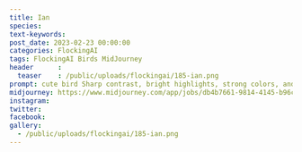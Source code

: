 ```yaml
---
title: Ian
species: 
text-keywords: 
post_date: 2023-02-23 00:00:00
categories: FlockingAI
tags: FlockingAI Birds MidJourney 
header      :
  teaser    : /public/uploads/flockingai/185-ian.png
prompt: cute bird Sharp contrast, bright highlights, strong colors, and a refined, almost glossy finish. 
midjourney: https://www.midjourney.com/app/jobs/db4b7661-9814-4145-b96c-c18fd11dfe51
instagram: 
twitter: 
facebook: 
gallery: 
  - /public/uploads/flockingai/185-ian.png
---
```


